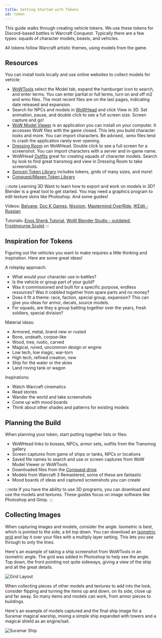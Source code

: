 ```yaml
---
title: Getting Started with Tokens
id: token
---
```


This guide walks through creating vehicle tokens. We use these tokens for Discord-based battles in Warcraft Conquest. Typically there are a few types: squads of character models, beasts, and vehicles.

All tokens follow Warcraft artistic themes, using models from the game.

## Resources 

You can install tools locally and use online websites to collect models for vehicle:

* [WoWTools](https://wow.tools) select the Model tab, expand the hamburger icon to search, and enter terms. You can enter partial or full terms, turn on and off m2 and wmo files. The most recent files are on the last pages, indicating date released and expansion.
* Search for NPCs and models in [WoWHead](https://www.wowhead.com/) and click View in 3D. Set animation, pause, and double click to see a full screen size. Screen capture and go!
* [WoW Model Viewer](https://wowmodelviewer.net/new/) is an application you can install on your computer. It accesses WoW files with the game closed. This lets you build character looks and more. You can import characters. Be advised, .wmo files tend to crash the application rarely ever opening.
* [Dressing Room](https://www.wowhead.com/dressing-room) on WoWHead. Double click to see a full screen for a screenshot. You can import characters with a server and in-game name.
* WoWHead [Outfits](https://www.wowhead.com/outfits) great for creating squads of character models. Search by look to find great transmog and view in Dressing Room to take screenshots.
* [Sonceri Token Library](https://drive.google.com/drive/u/1/folders/1Trn2hg7KyClWY3FemK_43al4TEEMGZLa) includes tokens, grids of many sizes, and more!
* [Conquest/Maxen Token Library](https://drive.google.com/drive/u/2/folders/1JTp-cFxT3RAdBbJVrUp4ss8XwRe0-J2d) 

:::note Learning 3D
Want to learn how to export and work on models in 3D? Blender is a great tool to get started. You may need a graphics program to edit texture skins like Photoshop. And some guides!

Videos: [Belvane](https://www.youtube.com/channel/UCOmW1vc5IHljr1pPlu31J9g), [Doc K Games](https://www.youtube.com/watch?v=_1lheyXeFAg), [Nixxiom](https://youtu.be/N-hBogx-bQ4), [Mastermind OverRide](https://www.youtube.com/channel/UCc89tQS-awXZXGTN1ZUFvCQ), [IKEdit - Russian](https://www.youtube.com/watch?v=qpymbw-yKHY&list=PLrNUHxCJ1mlECp2weTJyV25RWGCQ9PUbi)

Tutorials: [Enos Shenk Tutorial](https://blenderartists.org/t/quick-tutorial-how-to-export-world-of-warcraft-assets-to-render-with-cycles/531730), [WoW Blender Studio - outdated](https://model-changing.net/tutorials/article/106-wow-blender-studio-complete-guide/), [Frostmourne Sculpt](https://www.blendernation.com/2017/01/29/world-warcraft-frostmourne-speedmodeling/)
:::

## Inspiration for Tokens

Figuring out the vehicles you want to make requires a little thinking and inspiration. Here are some great ideas!

A roleplay approach:

* What would your character use in battles?
* Is the vehicle or group part of your guild?
* Was it commissioned and built for a specific purpose, endless resources? Was it cobbled together from spare parts and no money?
* Does it fit a theme: race, faction, special group, expansion? This can give you ideas for armor, decals, source models.
* For squads, are they a group battling together over the years, fresh soldiers, special division?

Material ideas:

* Armored, metal, brand new or rusted
* Bone, undeath, corpse-like
* Wood, tree, rustic, carved
* Magical, runed, uncommon design or engine
* Low tech, low magic, war-torn
* High tech, refined creation, new
* Ship for the water or the skies
* Land roving tank or wagon

Inspirations:

* Watch Warcraft cinematics
* Read stories
* Wander the world and take screenshots
* Come up with mood boards
* Think about other shades and patterns for existing models

## Planning the Build

When planning your token, start putting together lists or files:

* WoWHead links to bosses, NPCs, armor sets, outfits from the Transmog gallery
* Screen captures from game of ships or tanks, NPCs or locations
* Saved file names to search and use or screen captures from WoW Model Viewer or WoWTools
* Downloaded files from the [Conquest drive](https://drive.google.com/drive/u/0/folders/1i6ZMOfk5-e1dkkgNTMaM-VBEN-BinOJf)
* Models from Warcraft 3 Remastered, some of these are fantastic
* Mood boards of ideas and captured screenshots you can create

:::note
If you have the ability to use 3D programs, you can download and use the models and textures. These guides focus on image software like Photoshop and Gimp.
:::

## Collecting Images

When capturing images and models, consider the angle. Isometric is best, which is pointed to the side, a bit top down. You can download an [isometric grid](/img/vehicle/isogrid.png) and lay it over your files with a multiply layer setting. This lets you see through to only the lines.

Here's an example of taking a ship screenshot from WoWTools in an isometric angle. The grid was added in Photoshop to help see the angle. Top down, the front pointing not quite sideways, giving a view of the ship and all the great details. 

![Grid Layout](/img/vehicle/isometric.jpg)

When collecting pieces of other models and textures to add into the look, consider flipping and turning the items up and down, on its side, close up and far away. So many items and models can work, from armor pieces to buildings.

Here's an example of models captured and the final ship image for a Suramar magical warship, mixing a simple ship expanded with towers and a magical shield as an engine/sail.

![Suramar Ship](/img/vehicle/ship-mood-board.png)